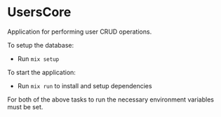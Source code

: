 # UsersCore

Application for performing user CRUD operations.

To setup the database:

- Run `mix setup`

To start the application:

- Run `mix run` to install and setup dependencies

For both of the above tasks to run the necessary environment variables must be set.
